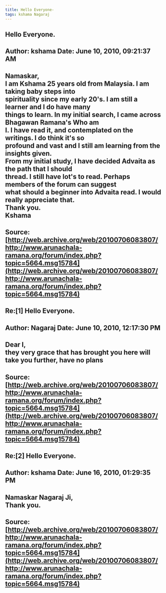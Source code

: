 ```yaml
--- 
title: Hello Everyone-   
tags: kshama Nagaraj  
---  
```

## Hello Everyone.  
Author: kshama              Date: June 10, 2010, 09:21:37 AM  
---  
Namaskar,   
I am Kshama 25 years old from Malaysia. I am taking baby steps into  
spirituality since my early 20's. I am still a learner and I do have many  
things to learn. In my initial search, I came across Bhagawan Ramana's Who am  
I. I have read it, and contemplated on the writings. I do think it's so  
profound and vast and I still am learning from the insights given.   
From my initial study, I have decided Advaita as the path that I should  
thread. I still have lot's to read. Perhaps members of the forum can suggest  
what should a beginner into Advaita read. I would really appreciate that.  
Thank you.   
Kshama
 ---  
Source:[http://web.archive.org/web/20100706083807/http://www.arunachala-ramana.org/forum/index.php?topic=5664.msg15784](http://web.archive.org/web/20100706083807/http://www.arunachala-ramana.org/forum/index.php?topic=5664.msg15784)   
---  

## Re:[1] Hello Everyone.  
Author: Nagaraj             Date: June 10, 2010, 12:17:30 PM  
---  
Dear I,   
they very grace that has brought you here will take you further, have no plans
 ---  
Source:[http://web.archive.org/web/20100706083807/http://www.arunachala-ramana.org/forum/index.php?topic=5664.msg15784](http://web.archive.org/web/20100706083807/http://www.arunachala-ramana.org/forum/index.php?topic=5664.msg15784)   
---  

## Re:[2] Hello Everyone.  
Author: kshama              Date: June 16, 2010, 01:29:35 PM  
---  
Namaskar Nagaraj Ji,   
Thank you.
 ---  
Source:[http://web.archive.org/web/20100706083807/http://www.arunachala-ramana.org/forum/index.php?topic=5664.msg15784](http://web.archive.org/web/20100706083807/http://www.arunachala-ramana.org/forum/index.php?topic=5664.msg15784)   
---  

